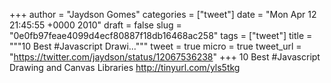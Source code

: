 
+++
author = "Jaydson Gomes"
categories = ["tweet"]
date = "Mon Apr 12 21:45:55 +0000 2010"
draft = false
slug = "0e0fb97feae4099d4ecf80887f18db16468ac258"
tags = ["tweet"]
title = """10 Best #Javascript Drawi..."""
tweet = true
micro = true
tweet_url = "https://twitter.com/jaydson/status/12067536238"
+++
10 Best #Javascript Drawing and Canvas Libraries http://tinyurl.com/yls5tkg
